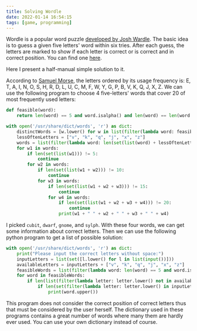 ```yaml
---
title: Solving Wordle 
date: 2022-01-14 16:54:15
tags: [game, programming]
---
```



Wordle is a popular word puzzle [developed by Josh Wardle](https://www.cnet.com/how-to/wordle-explained-tips-tricks-the-perfect-start-word-everything-you-need-to-know/). The basic idea is to guess a given five letters' word within six tries. After each guess, the letters are marked to show if each letter is correct or is correct and in correct position. You can find one [here](https://www.powerlanguage.co.uk/wordle/).

Here I present a half-manual simple solution to it. 

<!-- more -->

According to [Samuel Morse](https://www.lexico.com/explore/which-letters-are-used-most), the letters ordered by its usage frequency is: E, T, A, I, N, O, S, H, R, D, L, U, C, M, F, W, Y, G, P, B, V, K, Q, J, X, Z. We can use the following program to choose 4 five-letters' words that cover 20 of most frequently used letters:

```python
def feasible(word):
    return len(word) == 5 and word.isalpha() and len(word) == len(word.encode()) and len(set(list(word))) == 5

with open('/usr/share/dict/words', 'r') as dict:
    distinctWords = [w.lower() for w in list(filter(lambda word: feasible(word), dict.read().lower().splitlines()))]
    lessOftenLetters = ["v", "k", "q", "j", "x", "z"]
    words = list(filter(lambda word: len(set(list(word) + lessOftenLetters)) == len(lessOftenLetters) + 5, distinctWords))
    for w1 in words:
        if len(set(list(w1))) != 5:
            continue
        for w2 in words:
            if len(set(list(w1 + w2))) != 10:
                continue
            for w3 in words:
                if len(set(list(w1 + w2 + w3))) != 15:
                    continue
                for w4 in words:
                    if len(set(list(w1 + w2 + w3 + w4))) != 20:
                        continue
                    print(w1 + " " + w2 + " " + w3 + " " + w4)
```

I picked `cubit`, `dwarf`, `gnome`, and `sylph`. With these four words, we can get some information about correct letters. Then we can use the following python program to get a list of possible solution:

```python
with open('/usr/share/dict/words', 'r') as dict:
    print("Please input the correct letters without space:")
    inputLetters = list(set([l.lower() for l in list(input())]))
    availableLetters = inputLetters + ["v", "k", "q", "j", "x", "z"]
    feasibleWords = list(filter(lambda word: len(word) == 5 and word.isalpha(), dict.read().lower().splitlines()))
    for word in feasibleWords:
        if len(list(filter(lambda letter: letter.lower() not in availableLetters, word))) == 0:
            if len(set(filter(lambda letter: letter.lower() in inputLetters, word))) == len(inputLetters):
                print(word.upper())
```

This program does not consider the correct position of correct letters thus that must be considered by the user herself. The dictionary used in these programs contains a great number of words where many them are hardly ever used. You can use your own dictionary instead of course. 